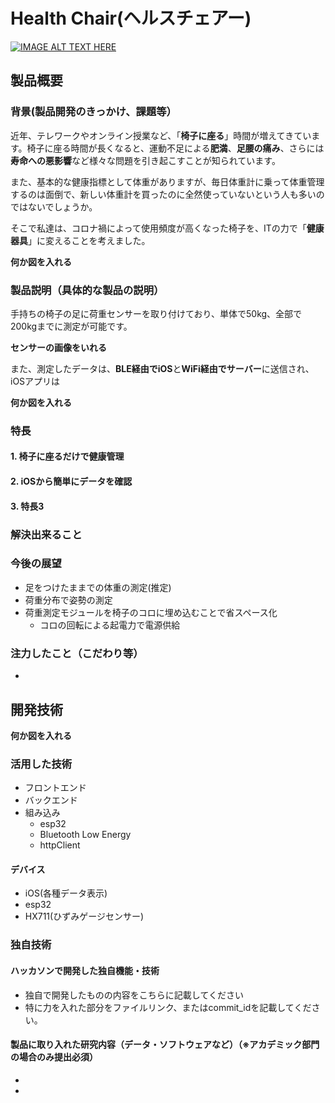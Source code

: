 # Health Chair(ヘルスチェアー)

[![IMAGE ALT TEXT HERE](https://jphacks.com/wp-content/uploads/2022/08/JPHACKS2022_ogp.jpg)](https://www.youtube.com/watch?v=LUPQFB4QyVo)

## 製品概要
### 背景(製品開発のきっかけ、課題等）
近年、テレワークやオンライン授業など、「**椅子に座る**」時間が増えてきています。椅子に座る時間が長くなると、運動不足による**肥満**、**足腰の痛み**、さらには**寿命への悪影響**など様々な問題を引き起こすことが知られています。

また、基本的な健康指標として体重がありますが、毎日体重計に乗って体重管理するのは面倒で、新しい体重計を買ったのに全然使っていないという人も多いのではないでしょうか。

そこで私達は、コロナ禍によって使用頻度が高くなった椅子を、ITの力で「**健康器具**」に変えることを考えました。

**何か図を入れる**

### 製品説明（具体的な製品の説明）
手持ちの椅子の足に荷重センサーを取り付けており、単体で50kg、全部で200kgまでに測定が可能です。

**センサーの画像をいれる**

また、測定したデータは、**BLE経由でiOS**と**WiFi経由でサーバー**に送信され、
iOSアプリは

**何か図を入れる**

### 特長
#### 1. 椅子に座るだけで健康管理

#### 2. iOSから簡単にデータを確認
#### 3. 特長3   

### 解決出来ること
### 今後の展望
- 足をつけたままでの体重の測定(推定)
- 荷重分布で姿勢の測定
- 荷重測定モジュールを椅子のコロに埋め込むことで省スペース化
    - コロの回転による起電力で電源供給

### 注力したこと（こだわり等）
* 

## 開発技術
**何か図を入れる**
### 活用した技術
- フロントエンド
- バックエンド
- 組み込み
    - esp32
    - Bluetooth Low Energy
    - httpClient

#### デバイス
* iOS(各種データ表示)
* esp32
* HX711(ひずみゲージセンサー)

### 独自技術
#### ハッカソンで開発した独自機能・技術
* 独自で開発したものの内容をこちらに記載してください
* 特に力を入れた部分をファイルリンク、またはcommit_idを記載してください。

#### 製品に取り入れた研究内容（データ・ソフトウェアなど）（※アカデミック部門の場合のみ提出必須）
* 
* 
